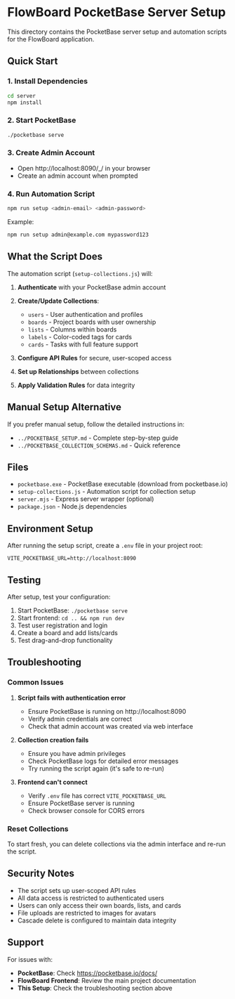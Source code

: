 # FlowBoard PocketBase Server Setup

This directory contains the PocketBase server setup and automation scripts for the FlowBoard application.

## Quick Start

### 1. Install Dependencies
```bash
cd server
npm install
```

### 2. Start PocketBase
```bash
./pocketbase serve
```

### 3. Create Admin Account
- Open http://localhost:8090/_/ in your browser
- Create an admin account when prompted

### 4. Run Automation Script
```bash
npm run setup <admin-email> <admin-password>
```

Example:
```bash
npm run setup admin@example.com mypassword123
```

## What the Script Does

The automation script (`setup-collections.js`) will:

1. **Authenticate** with your PocketBase admin account
2. **Create/Update Collections**:
   - `users` - User authentication and profiles
   - `boards` - Project boards with user ownership
   - `lists` - Columns within boards
   - `labels` - Color-coded tags for cards
   - `cards` - Tasks with full feature support

3. **Configure API Rules** for secure, user-scoped access
4. **Set up Relationships** between collections
5. **Apply Validation Rules** for data integrity

## Manual Setup Alternative

If you prefer manual setup, follow the detailed instructions in:
- `../POCKETBASE_SETUP.md` - Complete step-by-step guide
- `../POCKETBASE_COLLECTION_SCHEMAS.md` - Quick reference

## Files

- `pocketbase.exe` - PocketBase executable (download from pocketbase.io)
- `setup-collections.js` - Automation script for collection setup
- `server.mjs` - Express server wrapper (optional)
- `package.json` - Node.js dependencies

## Environment Setup

After running the setup script, create a `.env` file in your project root:

```env
VITE_POCKETBASE_URL=http://localhost:8090
```

## Testing

After setup, test your configuration:

1. Start PocketBase: `./pocketbase serve`
2. Start frontend: `cd .. && npm run dev`
3. Test user registration and login
4. Create a board and add lists/cards
5. Test drag-and-drop functionality

## Troubleshooting

### Common Issues

1. **Script fails with authentication error**
   - Ensure PocketBase is running on http://localhost:8090
   - Verify admin credentials are correct
   - Check that admin account was created via web interface

2. **Collection creation fails**
   - Ensure you have admin privileges
   - Check PocketBase logs for detailed error messages
   - Try running the script again (it's safe to re-run)

3. **Frontend can't connect**
   - Verify `.env` file has correct `VITE_POCKETBASE_URL`
   - Ensure PocketBase server is running
   - Check browser console for CORS errors

### Reset Collections

To start fresh, you can delete collections via the admin interface and re-run the script.

## Security Notes

- The script sets up user-scoped API rules
- All data access is restricted to authenticated users
- Users can only access their own boards, lists, and cards
- File uploads are restricted to images for avatars
- Cascade delete is configured to maintain data integrity

## Support

For issues with:
- **PocketBase**: Check https://pocketbase.io/docs/
- **FlowBoard Frontend**: Review the main project documentation
- **This Setup**: Check the troubleshooting section above